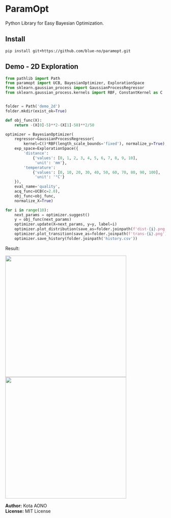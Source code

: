 # ParamOpt
Python Library for Easy Bayesian Optimization.

## Install
```
pip install git+https://github.com/blue-no/paramopt.git
```

## Demo - 2D Exploration
```Python
from pathlib import Path
from paramopt import UCB, BayesianOptimizer, ExplorationSpace
from sklearn.gaussian_process import GaussianProcessRegressor
from sklearn.gaussian_process.kernels import RBF, ConstantKernel as C


folder = Path('demo_2d')
folder.mkdir(exist_ok=True)

def obj_func(X):
    return -(X[0]-5)**2-(X[1]-50)**2/50

optimizer = BayesianOptimizer(
    regressor=GaussianProcessRegressor(
        kernel=C()*RBF(length_scale_bounds='fixed'), normalize_y=True),
    exp_space=ExplorationSpace({
        'distance':
            {'values': [0, 1, 2, 3, 4, 5, 6, 7, 8, 9, 10],
             'unit': 'mm'},
        'temperature':
            {'values': [0, 10, 20, 30, 40, 50, 60, 70, 80, 90, 100],
             'unit': '°C'}
    }),
    eval_name='quality',
    acq_func=UCB(c=2.0),
    obj_func=obj_func,
    normalize_X=True)

for i in range(10):
    next_params = optimizer.suggest()
    y = obj_func(next_params)
    optimizer.update(X=next_params, y=y, label=i)
    optimizer.plot_distribution(save_as=folder.joinpath(f'dist-{i}.png'))
    optimizer.plot_transition(save_as=folder.joinpath(f'trans-{i}.png'))
    optimizer.save_history(folder.joinpath('history.csv'))
```

Result:

<img src="https://user-images.githubusercontent.com/88641432/210160117-516719d3-4011-43b3-ab26-4e1dc4af977c.gif" width="380px"><img src="https://user-images.githubusercontent.com/88641432/210160119-ed57d822-5943-4dac-a901-6e67ad8442b7.gif" width="380px">

**Author:** Kota AONO  
**License:** MIT License
